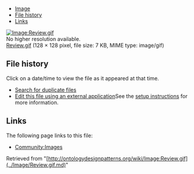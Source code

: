 * [Image](../Image/Review.gif.md#file)
* [File history](../Image/Review.gif.md#filehistory)
* [Links](../Image/Review.gif.md#filelinks)

[![Image:Review.gif](../../../images/c/ce/Review.gif)](../../../images/c/ce/Review.gif)  
No higher resolution available.  
[Review.gif](../../../images/c/ce/Review.gif)‎ (128 × 128 pixel, file size: 7 KB, MIME type: image/gif)

## File history

Click on a date/time to view the file as it appeared at that time.



  
* [Search for duplicate files](http://ontologydesignpatterns.org/wiki/Special:FileDuplicateSearch/Review.gif "Special:FileDuplicateSearch/Review.gif")
* [Edit this file using an external application](http://ontologydesignpatterns.org/wiki/index.php?title=Image:Review.gif&action=edit&externaledit=true&mode=file "Image:Review.gif")See the [setup instructions](http://www.mediawiki.org/wiki/Manual:External_editors "http://www.mediawiki.org/wiki/Manual:External_editors") for more information.

## Links



The following page links to this file:


* [Community:Images](../Community/Images.md "Community:Images")


Retrieved from "[http://ontologydesignpatterns.org/wiki/Image:Review.gif](../Image/Review.gif.md)"